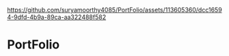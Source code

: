 

https://github.com/suryamoorthy4085/PortFolio/assets/113605360/dcc16594-9dfd-4b9a-89ca-aa322488f582

# PortFolio
